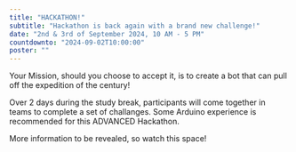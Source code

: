 ```yaml
---
title: "HACKATHON!"
subtitle: "Hackathon is back again with a brand new challenge!"
date: "2nd & 3rd of September 2024, 10 AM - 5 PM"
countdownto: "2024-09-02T10:00:00"
poster: ""
---
```


Your Mission, should you choose to accept it, is to create a bot that can pull off the expedition of the century!

Over 2 days during the study break, participants will come together in teams to complete a set of challanges. 
Some Arduino experience is recommended for this ADVANCED Hackathon.

More information to be revealed, so watch this space!
